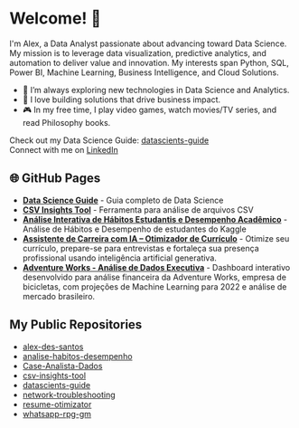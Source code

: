# Welcome! 👋

I'm Alex, a Data Analyst passionate about advancing toward Data Science. My mission is to leverage data visualization, predictive analytics, and automation to deliver value and innovation. My interests span Python, SQL, Power BI, Machine Learning, Business Intelligence, and Cloud Solutions.

- 🔭 I’m always exploring new technologies in Data Science and Analytics.
- 🚀 I love building solutions that drive business impact.
- 🎮 In my free time, I play video games, watch movies/TV series, and read Philosophy books.

Check out my Data Science Guide: [datascients-guide](https://github.com/alex-des-santos/datascients-guide)  
Connect with me on [LinkedIn](https://www.linkedin.com/in/alex-des-santos/)

## 🌐 GitHub Pages
- **[Data Science Guide](https://alex-des-santos.github.io/datascients-guide/)** - Guia completo de Data Science
- **[CSV Insights Tool](https://alex-des-santos.github.io/csv-insights-tool/)** - Ferramenta para análise de arquivos CSV
- **[Análise Interativa de Hábitos Estudantis e Desempenho Acadêmico](https://alex-des-santos.github.io/analise-habitos-desempenho/)** - Análise de Hábitos e Desempenho de estudantes do Kaggle
- **[Assistente de Carreira com IA – Otimizador de Currículo](https://github.com/alex-des-santos/resume-otimizator)** - Otimize seu currículo, prepare-se para entrevistas e fortaleça sua presença profissional usando inteligência artificial generativa.
- **[Adventure Works - Análise de Dados Executiva](https://github.com/alex-des-santos/Case-Analista-Dados)** - Dashboard interativo desenvolvido para análise financeira da Adventure Works, empresa de bicicletas, com projeções de Machine Learning para 2022 e análise de mercado brasileiro.
## My Public Repositories
- [alex-des-santos](https://github.com/alex-des-santos/alex-des-santos)
- [analise-habitos-desempenho](https://github.com/alex-des-santos/analise-habitos-desempenho)
- [Case-Analista-Dados](https://github.com/alex-des-santos/Case-Analista-Dados)
- [csv-insights-tool](https://github.com/alex-des-santos/csv-insights-tool)
- [datascients-guide](https://github.com/alex-des-santos/datascients-guide)
- [network-troubleshooting](https://github.com/alex-des-santos/network-troubleshooting)
- [resume-otimizator](https://github.com/alex-des-santos/resume-otimizator)
- [whatsapp-rpg-gm](https://github.com/alex-des-santos/whatsapp-rpg-gm)
